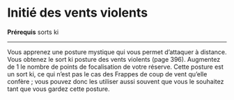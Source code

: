 # Initié des vents violents

<p><strong>Prérequis</strong> sorts ki</p>
<hr>
<p>Vous apprenez une posture mystique qui vous permet d’attaquer à distance. Vous obtenez le sort ki posture des vents violents (page 396). Augmentez de 1 le nombre de points de focalisation de votre réserve. Cette posture est un sort ki, ce qui n’est pas le cas des Frappes de coup de vent qu’elle confère ; vous pouvez donc les utiliser aussi souvent que vous le souhaitez tant que vous gardez cette posture.</p>